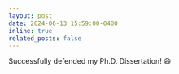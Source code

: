 ```yaml
---
layout: post
date: 2024-06-13 15:59:00-0400
inline: true
related_posts: false
---
```


Successfully defended my Ph.D. Dissertation!  :smile: